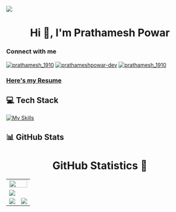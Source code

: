 ![](https://github.com/prathameshpowar1910/prathameshpowar1910/assets/91151201/4ccebf49-647b-4e09-ab89-0d04ff25301b)
<h1 align="center">Hi 👋, I'm Prathamesh Powar</h1>
<h3 align="left">Connect with me</h3>
<p align="left">
<a href="https://twitter.com/prathamesh_1910" target="blank"><img align="center" src="https://img.shields.io/badge/Twitter-1D9BF0.svg?style=for-the-badge&logo=Twitter&logoColor=white" alt="prathamesh_1910" /></a>
<a href="https://www.linkedin.com/in/prathameshpowar-dev/" target="blank"><img align="center" src="https://img.shields.io/badge/LinkedIn-0A66C2.svg?style=for-the-badge&logo=LinkedIn&logoColor=white" alt="prathameshpowar-dev" /></a>
<a href="https://instagram.com/prathamesh_1910" target="blank"><img align="center" src="https://img.shields.io/badge/Instagram-E4405F.svg?style=for-the-badge&logo=Instagram&logoColor=white" alt="prathamesh_1910"/></a>
</p>
<h3 ><a href="https://drive.google.com/file/d/1WN2g5ClXQbuE9ZwaBv0z8lkgHHkPInbE/view?usp=sharing">Here's my Resume</a></h3>

## 💻 Tech Stack

[![My Skills](https://skillicons.dev/icons?i=mongodb,express,react,nodejs,js,ts,jquery,html,css,tailwind,styledcomponents,materialui,mysql,postgres,azure,postman,php,c,python,cpp,java,git,github,linux,figma,bootstrap&theme=dark)](https://skillicons.dev)

## 📊 GitHub Stats

<h1 align="center">GitHub Statistics 📃</h1>
<table>
  <tr>
    <td colspan = "2"><a href="https://github.com/prathameshpowar1910"><img width=100% src="https://github-profile-trophy.vercel.app/?username=prathameshpowar1910&hide_border=true&count_private=true&column=-1&theme=nord&no-frame=true"></a></td>
  </tr>
	<tr>
		<td colspan = "2"><a href = "https://github.com/prathameshpowar1910"><img src="https://github-readme-activity-graph.vercel.app/graph?username=prathameshpowar1910&bg_color=2e3440&hide_border=true&point=false&line=88c0d0&radius=8&area=true&area_color=88c0d0&title_color=ffffff&color=ffffff"></a></td>
	</tr>
	<tr>
		<td><a href="https://github.com/prathameshpowar1910"><img src="https://github-readme-streak-stats.herokuapp.com/?user=prathameshpowar1910&theme=nord"></a></td>
		<td><a href="https://github.com/prathameshpowar1910"><img src="http://github-profile-summary-cards.vercel.app/api/cards/profile-details?username=prathameshpowar1910&theme=nord_dark"></a></td>
	</tr>
	</table>
